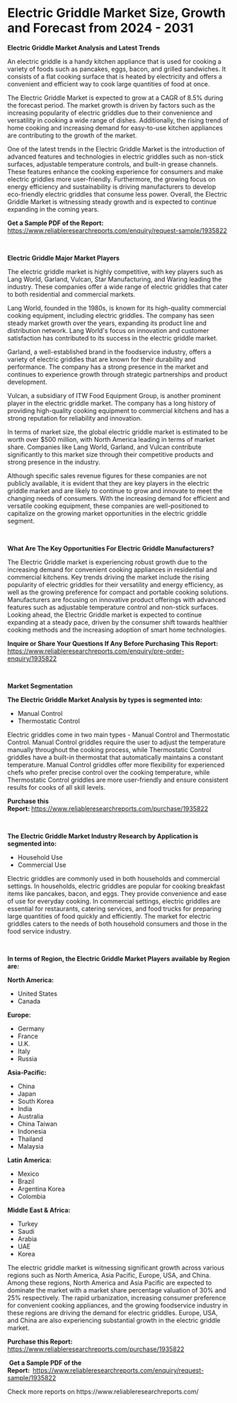 <p><h1>Electric Griddle Market Size, Growth and Forecast from 2024 - 2031</h1></p><p><strong>Electric Griddle Market Analysis and Latest Trends</strong></p>
<p><p>An electric griddle is a handy kitchen appliance that is used for cooking a variety of foods such as pancakes, eggs, bacon, and grilled sandwiches. It consists of a flat cooking surface that is heated by electricity and offers a convenient and efficient way to cook large quantities of food at once.</p><p>The Electric Griddle Market is expected to grow at a CAGR of 8.5% during the forecast period. The market growth is driven by factors such as the increasing popularity of electric griddles due to their convenience and versatility in cooking a wide range of dishes. Additionally, the rising trend of home cooking and increasing demand for easy-to-use kitchen appliances are contributing to the growth of the market.</p><p>One of the latest trends in the Electric Griddle Market is the introduction of advanced features and technologies in electric griddles such as non-stick surfaces, adjustable temperature controls, and built-in grease channels. These features enhance the cooking experience for consumers and make electric griddles more user-friendly. Furthermore, the growing focus on energy efficiency and sustainability is driving manufacturers to develop eco-friendly electric griddles that consume less power. Overall, the Electric Griddle Market is witnessing steady growth and is expected to continue expanding in the coming years.</p></p>
<p><strong>Get a Sample PDF of the Report:&nbsp;</strong> <a href="https://www.reliableresearchreports.com/enquiry/request-sample/1935822">https://www.reliableresearchreports.com/enquiry/request-sample/1935822</a></p>
<p>&nbsp;</p>
<p><strong>Electric Griddle Major Market Players</strong></p>
<p><p>The electric griddle market is highly competitive, with key players such as Lang World, Garland, Vulcan, Star Manufacturing, and Waring leading the industry. These companies offer a wide range of electric griddles that cater to both residential and commercial markets.</p><p>Lang World, founded in the 1980s, is known for its high-quality commercial cooking equipment, including electric griddles. The company has seen steady market growth over the years, expanding its product line and distribution network. Lang World's focus on innovation and customer satisfaction has contributed to its success in the electric griddle market.</p><p>Garland, a well-established brand in the foodservice industry, offers a variety of electric griddles that are known for their durability and performance. The company has a strong presence in the market and continues to experience growth through strategic partnerships and product development.</p><p>Vulcan, a subsidiary of ITW Food Equipment Group, is another prominent player in the electric griddle market. The company has a long history of providing high-quality cooking equipment to commercial kitchens and has a strong reputation for reliability and innovation.</p><p>In terms of market size, the global electric griddle market is estimated to be worth over $500 million, with North America leading in terms of market share. Companies like Lang World, Garland, and Vulcan contribute significantly to this market size through their competitive products and strong presence in the industry.</p><p>Although specific sales revenue figures for these companies are not publicly available, it is evident that they are key players in the electric griddle market and are likely to continue to grow and innovate to meet the changing needs of consumers. With the increasing demand for efficient and versatile cooking equipment, these companies are well-positioned to capitalize on the growing market opportunities in the electric griddle segment.</p></p>
<p>&nbsp;</p>
<p><strong>What Are The Key Opportunities For Electric Griddle Manufacturers?</strong></p>
<p><p>The Electric Griddle market is experiencing robust growth due to the increasing demand for convenient cooking appliances in residential and commercial kitchens. Key trends driving the market include the rising popularity of electric griddles for their versatility and energy efficiency, as well as the growing preference for compact and portable cooking solutions. Manufacturers are focusing on innovative product offerings with advanced features such as adjustable temperature control and non-stick surfaces. Looking ahead, the Electric Griddle market is expected to continue expanding at a steady pace, driven by the consumer shift towards healthier cooking methods and the increasing adoption of smart home technologies.</p></p>
<p><strong>Inquire or Share Your Questions If Any Before Purchasing This Report:</strong> <a href="https://www.reliableresearchreports.com/enquiry/pre-order-enquiry/1935822">https://www.reliableresearchreports.com/enquiry/pre-order-enquiry/1935822</a></p>
<p>&nbsp;</p>
<p><strong>Market Segmentation</strong></p>
<p><strong>The Electric Griddle Market Analysis by types is segmented into:</strong></p>
<p><ul><li>Manual Control</li><li>Thermostatic Control</li></ul></p>
<p><p>Electric griddles come in two main types - Manual Control and Thermostatic Control. Manual Control griddles require the user to adjust the temperature manually throughout the cooking process, while Thermostatic Control griddles have a built-in thermostat that automatically maintains a constant temperature. Manual Control griddles offer more flexibility for experienced chefs who prefer precise control over the cooking temperature, while Thermostatic Control griddles are more user-friendly and ensure consistent results for cooks of all skill levels.</p></p>
<p><strong>Purchase this Report:&nbsp;</strong><a href="https://www.reliableresearchreports.com/purchase/1935822">https://www.reliableresearchreports.com/purchase/1935822</a></p>
<p>&nbsp;</p>
<p><strong>The Electric Griddle Market Industry Research by Application is segmented into:</strong></p>
<p><ul><li>Household Use</li><li>Commercial Use</li></ul></p>
<p><p>Electric griddles are commonly used in both households and commercial settings. In households, electric griddles are popular for cooking breakfast items like pancakes, bacon, and eggs. They provide convenience and ease of use for everyday cooking. In commercial settings, electric griddles are essential for restaurants, catering services, and food trucks for preparing large quantities of food quickly and efficiently. The market for electric griddles caters to the needs of both household consumers and those in the food service industry.</p></p>
<p>&nbsp;</p>
<p><strong>In terms of Region, the Electric Griddle Market Players available by Region are:</strong></p>
<p>
    <p> <strong> North America: </strong>
        <ul>
            <li>United States</li>
            <li>Canada</li>
        </ul>
        </p> 
    <p> <strong> Europe: </strong>
        <ul>
            <li>Germany</li>
            <li>France</li>
            <li>U.K.</li>
            <li>Italy</li>
            <li>Russia</li>
        </ul>
        </p> 
    <p> <strong> Asia-Pacific: </strong>
        <ul>
            <li>China</li>
            <li>Japan</li>
            <li>South Korea</li>
            <li>India</li>
            <li>Australia</li>
            <li>China Taiwan</li>
            <li>Indonesia</li>
            <li>Thailand</li>
            <li>Malaysia</li>
        </ul>
        </p> 
    <p> <strong> Latin America: </strong>
        <ul>
            <li>Mexico</li>
            <li>Brazil</li>
            <li>Argentina Korea</li>
            <li>Colombia</li>
        </ul>
        </p> 
    <p> <strong> Middle East & Africa: </strong>
        <ul>
            <li>Turkey</li>
            <li>Saudi</li>
            <li>Arabia</li>
            <li>UAE</li>
            <li>Korea</li>
        </ul>
    </p>
    </p>
<p><p>The electric griddle market is witnessing significant growth across various regions such as North America, Asia Pacific, Europe, USA, and China. Among these regions, North America and Asia Pacific are expected to dominate the market with a market share percentage valuation of 30% and 25% respectively. The rapid urbanization, increasing consumer preference for convenient cooking appliances, and the growing foodservice industry in these regions are driving the demand for electric griddles. Europe, USA, and China are also experiencing substantial growth in the electric griddle market.</p></p>
<p><strong>Purchase this Report: </strong><a href="https://www.reliableresearchreports.com/purchase/1935822">https://www.reliableresearchreports.com/purchase/1935822</a></p>
<p>&nbsp;<strong>Get a Sample PDF of the Report:&nbsp;&nbsp;</strong><a href="https://www.reliableresearchreports.com/enquiry/request-sample/1935822">https://www.reliableresearchreports.com/enquiry/request-sample/1935822</a></p>
<p><strong></strong></p>
<p>Check more reports on https://www.reliableresearchreports.com/</p>